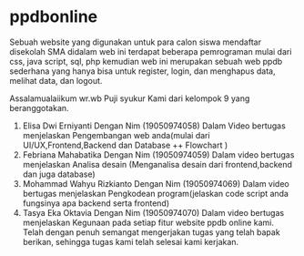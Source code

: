 # ppdbonline
Sebuah website yang digunakan untuk para calon siswa mendaftar disekolah SMA
didalam web ini terdapat beberapa pemrograman mulai dari css, java script, sql, php 
kemudian web ini merupakan sebuah web ppdb sederhana yang hanya bisa untuk register, login, dan menghapus data, melihat data, dan logout.

Assalamualaiikum wr.wb Puji syukur Kami dari kelompok 9 yang beranggotakan. 
1. Elisa Dwi Erniyanti Dengan Nim (19050974058) Dalam Video bertugas menjelaskan Pengembangan web anda(mulai dari UI/UX,Frontend,Backend dan Database ++ Flowchart )
2. Febriana Mahabatika Dengan Nim (19050974059) Dalam video bertugas menjelaskan Analisa desain (Menganalisa desain dari frontend,backend dan juga database)
3. Mohammad Wahyu Rizkianto Dengan Nim (19050974069) Dalam video bertugas menjelaskan Pengkodean program(jelaskan code script anda fungsinya apa backend serta frontend)
4. Tasya Eka Oktavia Dengan Nim (19050974070) Dalam video bertugas menjelaskan Kegunaan pada setiap fitur website ppdb online kami.
Telah dengan penuh semangat mengerjakan tugas yang telah bapak berikan, sehingga tugas kami telah selesai kami kerjakan. 
